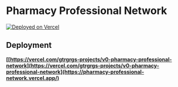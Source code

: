 # Pharmacy Professional Network

[![Deployed on Vercel](https://img.shields.io/badge/Deployed%20on-Vercel-black?style=for-the-badge&logo=vercel)](https://vercel.com/gtrgrgs-projects/v0-pharmacy-professional-network)


## Deployment


**[[https://vercel.com/gtrgrgs-projects/v0-pharmacy-professional-network](https://vercel.com/gtrgrgs-projects/v0-pharmacy-professional-network](https://pharmacy-professional-network.vercel.app/)**

